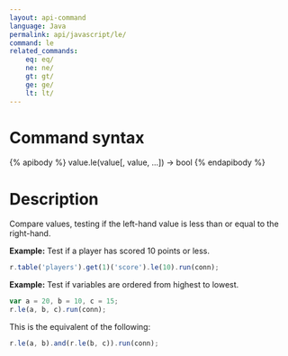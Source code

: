 ```yaml
---
layout: api-command
language: Java
permalink: api/javascript/le/
command: le
related_commands:
    eq: eq/
    ne: ne/
    gt: gt/
    ge: ge/
    lt: lt/
---
```


# Command syntax #

{% apibody %}
value.le(value[, value, ...]) &rarr; bool
{% endapibody %}

# Description #

Compare values, testing if the left-hand value is less than or equal to the right-hand.

__Example:__ Test if a player has scored 10 points or less.

```js
r.table('players').get(1)('score').le(10).run(conn);
```

__Example:__ Test if variables are ordered from highest to lowest.

```js
var a = 20, b = 10, c = 15;
r.le(a, b, c).run(conn);
```

This is the equivalent of the following:

```js
r.le(a, b).and(r.le(b, c)).run(conn);
```
